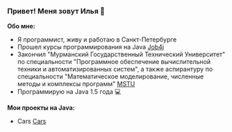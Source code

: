 ### Привет! Меня зовут Илья 👋

**Обо мне:**
- Я программист, живу и работаю в Санкт-Петербурге
- Прошел курсы программирования на Java [Job4j](https://job4j.ru/)
- Закончил "Мурманский Государственный Технический Университет" по специальности "Программное обеспечение вычислительной техники и автоматизированных систем", а также аспирантуру по специальности "Математическое моделирование, численные методы и комплексы программ" [MSTU](http://eng.mstu.edu.ru/)
- Программирую на Java 1.5 года :computer:

**Мои проекты на Java:**
- Cars [Cars](https://github.com/ilyapavlovru/job4j_cars) 

<!--
**ilyapavlovru/ilyapavlovru** is a ✨ _special_ ✨ repository because its `README.md` (this file) appears on your GitHub profile.

Here are some ideas to get you started:

- 🔭 I’m currently working on ...
- 🌱 I’m currently learning ...
- 👯 I’m looking to collaborate on ...
- 🤔 I’m looking for help with ...
- 💬 Ask me about ...
- 📫 How to reach me: ...
- 😄 Pronouns: ...
- ⚡ Fun fact: ...
-->
